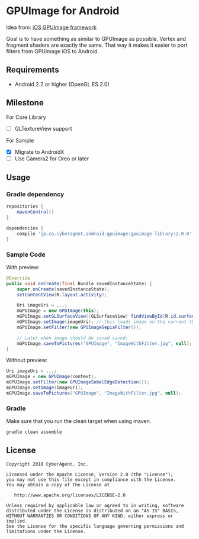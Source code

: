 # GPUImage for Android

Idea from: [iOS GPUImage framework](https://github.com/BradLarson/GPUImage)

Goal is to have something as similar to GPUImage as possible. Vertex and fragment shaders are exactly the same. That way it makes it easier to port filters from GPUImage iOS to Android.

## Requirements
* Android 2.2 or higher (OpenGL ES 2.0)

## Milestone
For Core Library
- [ ] GLTextureView support

For Sample
- [x] Migrate to AndroidX
- [ ] Use Camera2 for Oreo or later

## Usage

### Gradle dependency

```groovy
repositories {
    mavenCentral()
}

dependencies {
    compile 'jp.co.cyberagent.android.gpuimage:gpuimage-library:2.0.0'
}
```

### Sample Code
With preview:

```java
@Override
public void onCreate(final Bundle savedInstanceState) {
    super.onCreate(savedInstanceState);
    setContentView(R.layout.activity);

    Uri imageUri = ...;
    mGPUImage = new GPUImage(this);
    mGPUImage.setGLSurfaceView((GLSurfaceView) findViewById(R.id.surfaceView));
    mGPUImage.setImage(imageUri); // this loads image on the current thread, should be run in a thread
    mGPUImage.setFilter(new GPUImageSepiaFilter());

    // Later when image should be saved saved:
    mGPUImage.saveToPictures("GPUImage", "ImageWithFilter.jpg", null);
}
```

Without preview:

```java
Uri imageUri = ...;
mGPUImage = new GPUImage(context);
mGPUImage.setFilter(new GPUImageSobelEdgeDetection());
mGPUImage.setImage(imageUri);
mGPUImage.saveToPictures("GPUImage", "ImageWithFilter.jpg", null);
```

### Gradle
Make sure that you run the clean target when using maven.

```groovy
gradle clean assemble
```

## License
    Copyright 2018 CyberAgent, Inc.

    Licensed under the Apache License, Version 2.0 (the "License");
    you may not use this file except in compliance with the License.
    You may obtain a copy of the License at

       http://www.apache.org/licenses/LICENSE-2.0

    Unless required by applicable law or agreed to in writing, software
    distributed under the License is distributed on an "AS IS" BASIS,
    WITHOUT WARRANTIES OR CONDITIONS OF ANY KIND, either express or implied.
    See the License for the specific language governing permissions and
    limitations under the License.
